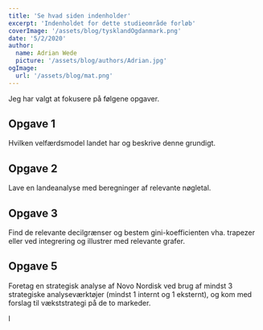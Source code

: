```yaml
---
title: 'Se hvad siden indenholder'
excerpt: 'Indenholdet for dette studieområde forløb'
coverImage: '/assets/blog/tysklandOgdanmark.png'
date: '5/2/2020'
author:
  name: Adrian Wede
  picture: '/assets/blog/authors/Adrian.jpg'
ogImage:
  url: '/assets/blog/mat.png'
---
```


Jeg har valgt at fokusere på følgene opgaver.

## Opgave 1
Hvilken velfærdsmodel landet har og beskrive denne grundigt. 

## Opgave 2
Lave en landeanalyse med beregninger af relevante nøgletal.

## Opgave 3
Find de relevante decilgrænser og bestem gini-koefficienten vha. trapezer eller ved integrering og illustrer med relevante grafer.

## Opgave 5
Foretag en strategisk analyse af Novo Nordisk ved brug af mindst 3 strategiske analyseværktøjer (mindst 1 internt og 1 eksternt), og kom med forslag til vækststrategi på de to markeder.

l